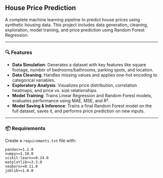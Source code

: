 ## House Price Prediction

A complete machine learning pipeline to predict house prices using synthetic housing data. This project includes data generation, cleaning, exploration, model training, and price prediction using Random Forest Regression.

---

### 🔍 Features

- **Data Simulation**: Generates a dataset with key features like square footage, number of bedrooms/bathrooms, parking spots, and location.
- **Data Cleaning**: Handles missing values and applies one-hot encoding to categorical variables.
- **Exploratory Analysis**: Visualizes price distribution, correlation heatmaps, and price vs. size relationships.
- **Model Training**: Trains Linear Regression and Random Forest models, evaluates performance using MAE, MSE, and R².
- **Model Saving & Inference**: Trains a final Random Forest model on the full dataset, saves it, and performs price prediction on new inputs.

---

### 📦 Requirements

Create a `requirements.txt` file with:

```text
pandas>=1.2.0
numpy>=1.18.0
scikit-learn>=0.24.0
matplotlib>=3.3.0
seaborn>=0.11.0
joblib>=1.0.0

